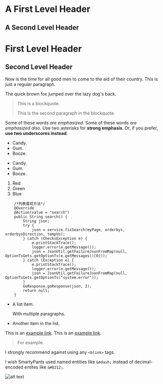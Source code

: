 A First Level Header
====================
A Second Level Header
---------------------

# First Level Header
## Second Level Header

Now is the time for all good men to come to
the aid of their country. This is just a
regular paragraph.

The quick brown fox jumped over the lazy
dog's back.

> This is a blockquote.
> 
> This is the second paragraph in the blockquote.
>
>

Some of these words *are emphasized*.
Some of these words _are emphasized also_.
Use two asterisks for **strong emphasis**.
Or, if you prefer, __use two underscores instead__.
    
* Candy.
* Gum.
* Booze.

+ Candy.
+ Gum.
+ Booze.

1. Red
2. Green
3. Blue

```
    /*列表展现方法*/
    @Override
    @Action(value = "search")
    public String search() {
        String json;
        try {
            json = service.fixSearch(myPage, orderbys, orderbysDirection, tempVo);
        } catch (ChecksException e) {
            e.printStackTrace();
            logger.error(e.getMessage());
            json = JsonUtil.getFailureJsonFromMap(null, OptionTsGets.getOptionTs(e.getMessages()[0]));
        } catch (Exception e) {
            e.printStackTrace();
            logger.error(e.getMessage());
            json = JsonUtil.getFailureJsonFromMap(null, OptionTsGets.getOptionTs("system.error"));
        }
        GoResponse.goResponse(json, 2);
        return null;
    }
```
* A list item.

	With multiple paragraphs.

* Another item in the list.
    
This is an [example link](http://example.com/).
This is an [example link](http://example.com/ "With a Title").

<blockquote>
<p>For example.</p>
</blockquote>
    
I strongly recommend against using any `<blink>` tags.

I wish SmartyPants used named entities like `&mdash;`
instead of decimal-encoded entites like `&#8212;`.
    
![alt text](/path/to/img.jpg "Title")